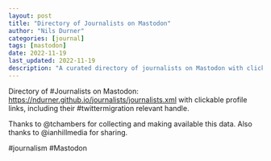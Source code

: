 ```yaml
---
layout: post
title: "Directory of Journalists on Mastodon"
author: "Nils Durner"
categories: [journal]
tags: [mastodon]
date: 2022-11-19
last_updated: 2022-11-19
description: "A curated directory of journalists on Mastodon with clickable profile links and migration-relevant Twitter handles, making it easy to follow top reporters."
---
```


Directory of #Journalists on Mastodon: https://ndurner.github.io/journalists/journalists.xml with clickable profile links, including their #twittermigration relevant handle.

Thanks to @tchambers for collecting and making available this data. Also thanks to @ianhillmedia for sharing.

#journalism #Mastodon